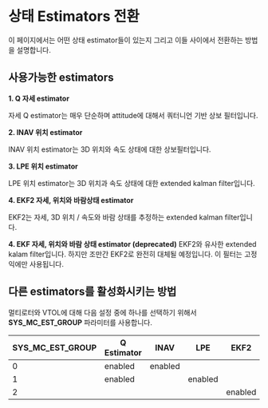 # 상태 Estimators 전환
이 페이지에서는 어떤 상태 estimator들이 있는지 그리고 이들 사이에서 전환하는 방법을 설명합니다.

## 사용가능한 estimators

**1. Q 자세 estimator**

자세 Q estimator는 매우 단순하며 attitude에 대해서 쿼터니언 기반 상보 필터입니다.

**2. INAV 위치 estimator**

INAV 위치 estimator는 3D 위치와 속도 상태에 대한 상보필터입니다.


**3. LPE 위치 estimator**

LPE 위치 estimator는 3D 위치과 속도 상태에 대한 extended kalman filter입니다.

**4. EKF2 자세, 위치와 바람상태 estimator**

EKF2는 자세, 3D 위치 / 속도와 바람 상태를 추정하는 extended kalman filter입니다.

**4. EKF 자세, 위치와 바람 상태 estimator (deprecated)**
EKF2와 유사한 extended kalam filter입니다. 하지만 조만간 EKF2로 완전히 대체될 예정입니다.
이 필터는 고정익에만 사용됩니다.

## 다른 estimators를 활성화시키는 방법
멀티로터와 VTOL에 대해 다음 설정 중에 하나를 선택하기 위해서 **SYS_MC_EST_GROUP** 파라미터를 사용합니다.


| SYS_MC_EST_GROUP | Q Estimator| INAV | LPE | EKF2 |
| --- | --- | --- | --- | --- |
| 0 | enabled | enabled | | |
| 1 | enabled |  | enabled | |
| 2 |  |  | | enabled |
